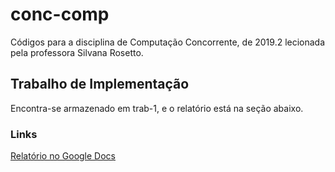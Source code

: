 # conc-comp
Códigos para a disciplina de Computação Concorrente, de 2019.2 lecionada pela professora Silvana Rosetto.

## Trabalho de Implementação
Encontra-se armazenado em trab-1, e o relatório está na seção abaixo.
### Links 
[Relatório no Google Docs](http://bit.do/relatorioconc)

